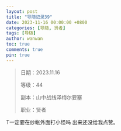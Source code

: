 ```yaml
---
layout: post
title: "导随记录39"
date: 2023-11-16 00:00:00 +0800
categories: [导随, 贤者]
tags: [导随]
author: wanwan
toc: true
comments: true
pin: true
---
```

> 日期：2023.11.16
>
> 等级：44
>
> 副本：山中战线泽梅尔要塞
>
> 职业：贤者

T一定要在纱帐外面打小怪吗 出来还没给我点赞。